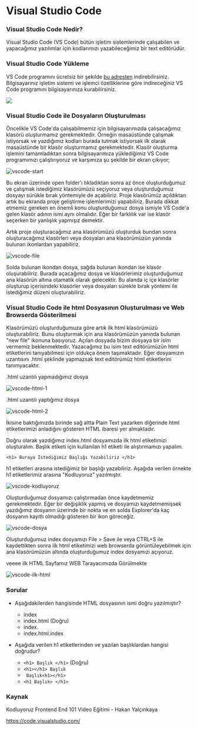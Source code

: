# Visual Studio Code

### Visual Studio Code Nedir?

Visual Studio Code (VS Code) bütün işletim sistemlerinde çalışabilen ve yapacağımız yazılımlar için kodlarımızı yazabileceğimiz bir text editörüdür. 


### Visual Studio Code Yükleme

VS Code programını ücretsiz bir şekilde [bu adresten](https://code.visualstudio.com/Download) indirebilirsiniz. Bilgisayarınız işletim sistemi ve işlemci özelliklerine göre indireceğiniz VS Code programını bilgisayarınıza kurabilirsiniz.

![](figures/vscode-dowloand.png)


### Visual Studio Code ile Dosyaların Oluşturulması

Öncelikle VS Code'da çalışabilmemiz için bilgisayarımızda çalışacağımız klasörü oluşturmamız gerekmektedir. Örneğin masaüstünde çalışmak istiyorsak ve yazdığımız kodları burada tutmak istiyorsak ilk olarak masaüstünde bir klasör oluşturmamız gerekmektedir. Klasör oluşturma işlemini tamamladıktan sonra bilgisayarımıza yüklediğimiz VS Code programımızı çalıştırıyoruz ve karşımıza şu şekilde bir ekran çıkıyor;

![vscode-start](figures/vscode-start.jpg)

Bu ekran üzerinde open folder'ı tıkladıktan sonra az önce oluşturduğumuz ve çalışmak istediğimiz klasörümüzü seçiyoruz veya oluşturduğumuz dosyayı sürükle bırak yöntemiyle de açabiliriz. Proje klasörümüz açıldıktan artık bu ekranda proje geliştirme işlemlerimizi yapabiliriz. Burada dikkat etmemiz gereken en önemli konu oluşturduğumuz dosya ismiyle VS Code'a gelen klasör adının ismi aynı olmalıdır. Eğer bir farklılık var ise klasör seçerken bir yanlışlık yapmışız demektir.

Artık proje oluşturacağımız ana klasörümüzü oluşturduk bundan sonra oluşturacağımız klasörleri veya dosyaları ana klasörümüzün yanında bulunan ikonlardan yapabiliriz.

![vscode-file](figures/vscode-file.png)

Solda bulunan ikondan dosya, sağda bulunan ikondan ise klasör oluşurabiliriz. Burada açacağımız dosya ve klasörlerimiz oluşturduğumuz ana klasörün altına otamatik olarak gelecektir. Bu alanda iç içe klasörler oluşturup içerisindeki klasörler veya dosyaları sürekle bırak yöntemi ile istediğimiz düzeni oluşturabiliriz.

### Visual Studio Code ile html Dosyasının Oluşturulması ve Web Browserda Gösterilmesi

Klasörümüzü oluşturduğumuza göre artık ilk html klasörümüzü oluşturabiliriz. Bunu oluşturmak için ana klasörümüzün yanında bulunan "new file" ikonuna basıyoruz. Açılan dosyada bizim dosyaya bir isim vermemiz beklenmektedir. Yazacağımız bu isim text editörümüzün html etiketlerini tanıyabilmesi için oldukça önem taşımaktadır. Eğer dosyamızın uzantısını .html şeklinde yapmazsak text editörümüz html etiketlerini tanımyacaktır.

.html uzantılı yapmadığımız dosya

![vscode-html-1](figures/vscode-html-1.png)

.html uzantılı yaptığımız dosya

![vscode-html-2](figures/vscode-html-2.png)

İkisine baktığımızda birinde sağ altta Plain Text yazarken diğerinde html etiketlerimizi anladığını gösteren HTML ibaresi yer almaktadır.

Doğru olarak yazdığımız index.html dosyamızda ilk html etiketimizi oluşturalım. Başlık etiketi için kullanılan h1 etiketi ile alıştırmamızı yapalım.

```
<h1> Buraya İstediğimiz Başlığı Yazabiliriz </h1>
```

h1 etiketleri arasına istediğimiz bir başlığı yazabiliriz. Aşağıda verilen örnekte h1 etiketlerimiz arasına "Kodluyoruz" yazılmıştır.

![vscode-kodluyoruz](figures/vscode-kodluyoruz.JPG)

Oluşturduğumuz dosyamızı çalıştırmadan önce kaydetmemiz gerekmektedir. Eğer bir değişiklik yapmış ve dosyamızı kaydetmemişsek yazdığımız dosyanın üzerinde bir nokta ve en solda Explorer'da kaç dosyanın kayıtlı olmadığı gösteren bir ikon göreceğiz.

![vscode-dosya](figures/vscode-dosya.png)

Oluşturduğumuz index dosyamızı File > Save ile veya CTRL+S ile kaydettikten sonra ilk html etiketimizi web browserda görüntüleyebilmek için ana klasörümüzün altında oluşturduğumuz index dosyamızı açıyoruz.

veeee ilk HTML Sayfamız WEB Tarayacımızda Görülmekte

![vscode-ilk-html](figures/vscode-ilk-html.JPG)
### Sorular

- Aşağıdakilerden hangisinde HTML dosyasının ismi doğru yazılmıştır?
  - index
  - index.html (Doğru)
  - index.
  - index.html.index

- Aşağıda verilen h1 etiketlerinden ve yazılan başlıklardan hangisi doğrudur?
  - ```<h1> Başlık </h1>``` (Doğru)
  - ```<h1></h1> Başlık```
  - ``` Başlık<h1></h1>```
  - ```<h1 Başlık> </h1>```

### Kaynak

Kodluyoruz Frontend End 101 Video Eğitimi - Hakan Yalçınkaya

https://code.visualstudio.com/
